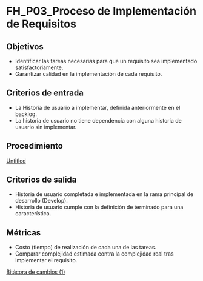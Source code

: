 # FH_P03_Proceso de Implementación de Requisitos

## Objetivos

- Identificar las tareas necesarias para que un requisito sea implementado satisfactoriamente.
- Garantizar calidad en la implementación de cada requisito.

## Criterios de entrada

- La Historia de usuario a implementar, definida anteriormente en el backlog.
- La historia de usuario no tiene dependencia con alguna historia de usuario sin implementar.

## Procedimiento

[Untitled](FH_P03_Proceso%20de%20Implementacio%CC%81n%20de%20Requisitos%200cb662347239415ab0d551b19b3ad7b8/Untitled%20Database%202988750466c240e8be815dee3c51a279.csv)

## Criterios de salida

- Historia de usuario completada e implementada en la rama principal de desarrollo (Develop).
- Historia de usuario cumple con la definición de terminado para una característica.

## Métricas

- Costo (tiempo) de realización de cada una de las tareas.
- Comparar complejidad estimada contra la complejidad real tras implementar el requisito.

[Bitácora de cambios (1)](FH_P03_Proceso%20de%20Implementacio%CC%81n%20de%20Requisitos%200cb662347239415ab0d551b19b3ad7b8/Bita%CC%81cora%20de%20cambios%20(1)%20bd317bf93daa4b6baff223e1852f4daa.csv)